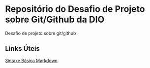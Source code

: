# Repositório do Desafio de Projeto sobre Git/Github da DIO
Desafio de projeto sobre git/github

## Links Úteis
[Sintaxe Básica Markdown](https://www.markdownguide.org/basic-syntax/)
